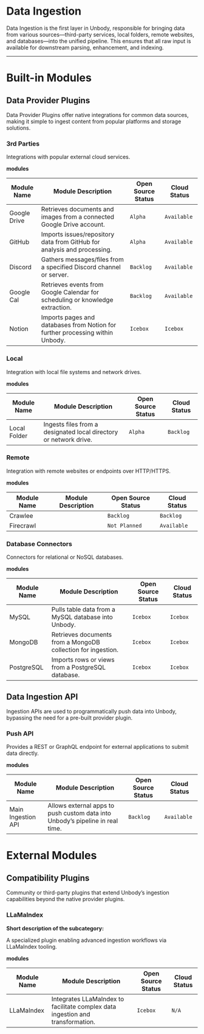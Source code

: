 # Data Ingestion

Data Ingestion is the first layer in Unbody, responsible for bringing data from various sources—third-party services, local folders, remote websites, and databases—into the unified pipeline. This ensures that all raw input is available for downstream parsing, enhancement, and indexing.

---

# Built-in Modules

## Data Provider Plugins

Data Provider Plugins offer native integrations for common data sources, making it simple to ingest content from popular platforms and storage solutions.

### 3rd Parties

Integrations with popular external cloud services.

**modules**

| **Module Name** | **Module Description** | **Open Source Status** | **Cloud Status** |
| --- | --- | --- | --- |
| Google Drive | Retrieves documents and images from a connected Google Drive account. | `Alpha` | `Available` |
| GitHub | Imports issues/repository data from GitHub for analysis and processing. | `Alpha` | `Available` |
| Discord | Gathers messages/files from a specified Discord channel or server. | `Backlog` | `Available` |
| Google Cal | Retrieves events from Google Calendar for scheduling or knowledge extraction. | `Backlog` | `Available` |
| Notion | Imports pages and databases from Notion for further processing within Unbody. | `Icebox` | `Icebox` |

### Local

Integration with local file systems and network drives.

**modules**

| **Module Name** | **Module Description** | **Open Source Status** | **Cloud Status** |
| --- | --- | --- | --- |
| Local Folder | Ingests files from a designated local directory or network drive. | `Alpha` | `Backlog` |

### Remote

Integration with remote websites or endpoints over HTTP/HTTPS.

**modules**

| **Module Name** | **Module Description** | **Open Source Status** | **Cloud Status** |
| --- | --- | --- | --- |
| Crawlee |  | `Backlog` | `Backlog` |
| Firecrawl |  | `Not Planned` | `Available` |

### Database Connectors

Connectors for relational or NoSQL databases.

**modules**

| **Module Name** | **Module Description** | **Open Source Status** | **Cloud Status** |
| --- | --- | --- | --- |
| MySQL | Pulls table data from a MySQL database into Unbody. | `Icebox` | `Icebox` |
| MongoDB | Retrieves documents from a MongoDB collection for ingestion. | `Icebox` | `Icebox` |
| PostgreSQL | Imports rows or views from a PostgreSQL database. | `Icebox` | `Icebox` |

## Data Ingestion API

Ingestion APIs are used to programmatically push data into Unbody, bypassing the need for a pre-built provider plugin.

### Push API

Provides a REST or GraphQL endpoint for external applications to submit data directly.

**modules**

| **Module Name** | **Module Description** | **Open Source Status** | **Cloud Status** |
| --- | --- | --- | --- |
| Main Ingestion API | Allows external apps to push custom data into Unbody’s pipeline in real time. | `Backlog` | `Available` |

# External Modules

## Compatibility Plugins

Community or third-party plugins that extend Unbody’s ingestion capabilities beyond the native provider plugins.

### LLaMaIndex

**Short description of the subcategory:**

A specialized plugin enabling advanced ingestion workflows via LLaMaIndex tooling.

**modules**

| **Module Name** | **Module Description** | **Open Source Status** | **Cloud Status** |
| --- | --- | --- | --- |
| LLaMaIndex | Integrates LLaMaIndex to facilitate complex data ingestion and transformation. | `Icebox` | `N/A` |